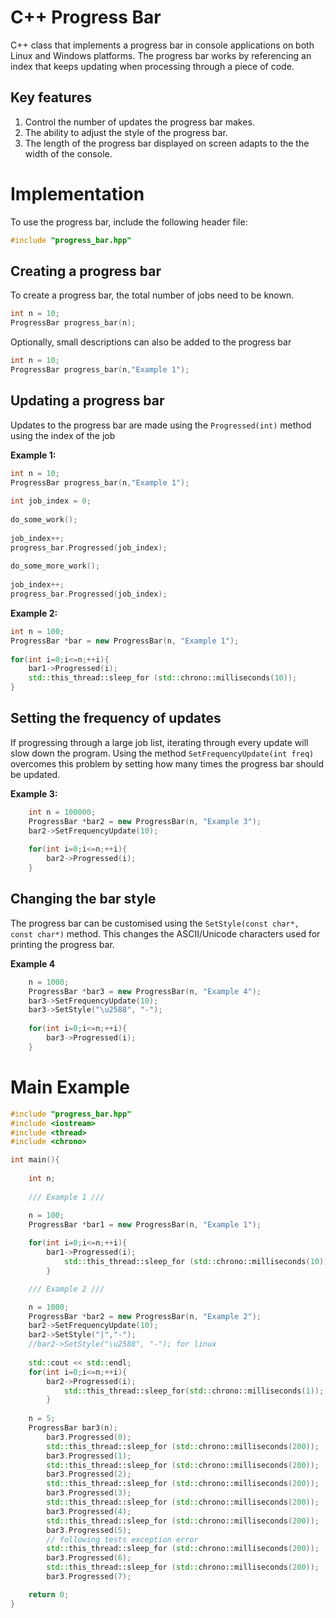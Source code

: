 C++ Progress Bar
================

C++ class that implements a progress bar in console applications on both Linux and Windows platforms. The progress bar works by referencing an index that keeps updating when processing through a piece of code.

Key features
-------------

1. Control the number of updates the progress bar makes.
2. The ability to adjust the style of the progress bar.
3. The length of the progress bar displayed on screen adapts to the the width of the console.

Implementation
===========

To use the progress bar, include the following header file:

```C++
#include "progress_bar.hpp"
```

Creating a progress bar
------------------------

To create a progress bar, the total number of jobs need to be known.

```C++   
int n = 10;
ProgressBar progress_bar(n);
```
    
 Optionally, small descriptions can also be added to the progress bar

```C++ 
int n = 10;
ProgressBar progress_bar(n,"Example 1");
```
 
 
 
Updating a progress bar
-------------------------
 
Updates to the progress bar are made using the `Progressed(int)` method using the index of the job
 

**Example 1:**

```C++
int n = 10;
ProgressBar progress_bar(n,"Example 1");
    
int job_index = 0;
    
do_some_work();
    
job_index++;
progress_bar.Progressed(job_index);
 
do_some_more_work();
    
job_index++;
progress_bar.Progressed(job_index);
```
 
**Example 2:**

```C++
int n = 100;
ProgressBar *bar = new ProgressBar(n, "Example 1");
	
for(int i=0;i<=n;++i){
	bar1->Progressed(i);
	std::this_thread::sleep_for (std::chrono::milliseconds(10));
}
```

Setting the frequency of updates
----------------------------------

If progressing through a large job list, iterating through every update will slow down the program. Using the method `SetFrequencyUpdate(int freq)`  overcomes this problem by setting how many times the progress bar should be updated.

**Example 3:**
```C++
	int n = 100000;
	ProgressBar *bar2 = new ProgressBar(n, "Example 3");
	bar2->SetFrequencyUpdate(10);
	
	for(int i=0;i<=n;++i){
		bar2->Progressed(i);
	}
```

Changing the bar style
------------------------

The progress bar can be customised using the `SetStyle(const char*, const char*)` method. This changes the ASCII/Unicode characters used for printing the progress bar.

**Example 4**
```C++
	n = 1000;
	ProgressBar *bar3 = new ProgressBar(n, "Example 4");
	bar3->SetFrequencyUpdate(10);
	bar3->SetStyle("\u2588", "-");
	
	for(int i=0;i<=n;++i){
		bar3->Progressed(i);
	}
```


Main Example
=========


```C++
#include "progress_bar.hpp"
#include <iostream>
#include <thread>
#include <chrono>

int main(){
	
	int n;
	
	/// Example 1 ///

	n = 100;
	ProgressBar *bar1 = new ProgressBar(n, "Example 1");
	
	for(int i=0;i<=n;++i){
		bar1->Progressed(i);
        	std::this_thread::sleep_for (std::chrono::milliseconds(10));
    	}

	/// Example 2 ///

	n = 1000;
	ProgressBar *bar2 = new ProgressBar(n, "Example 2");
	bar2->SetFrequencyUpdate(10);
	bar2->SetStyle("|","-");
	//bar2->SetStyle("\u2588", "-"); for linux
	
	std::cout << std::endl;
	for(int i=0;i<=n;++i){
		bar2->Progressed(i);
        	std::this_thread::sleep_for(std::chrono::milliseconds(1));
    	}
	
	n = 5;
	ProgressBar bar3(n);
    	bar3.Progressed(0);
    	std::this_thread::sleep_for (std::chrono::milliseconds(200));
    	bar3.Progressed(1);
    	std::this_thread::sleep_for (std::chrono::milliseconds(200));
    	bar3.Progressed(2);
    	std::this_thread::sleep_for (std::chrono::milliseconds(200));
    	bar3.Progressed(3);
    	std::this_thread::sleep_for (std::chrono::milliseconds(200));
    	bar3.Progressed(4);
    	std::this_thread::sleep_for (std::chrono::milliseconds(200));
    	bar3.Progressed(5);
    	// following tests exception error
    	std::this_thread::sleep_for (std::chrono::milliseconds(200));
    	bar3.Progressed(6);
    	std::this_thread::sleep_for (std::chrono::milliseconds(200));
    	bar3.Progressed(7);

	return 0;
}
```






